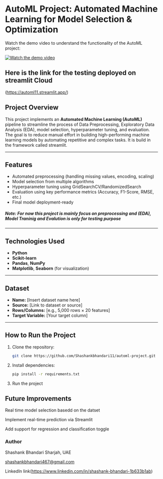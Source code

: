 #  AutoML Project: Automated Machine Learning for Model Selection & Optimization

Watch the demo video to understand the functionality of the AutoML project:

[![Watch the demo video](https://img.youtube.com/vi/_2tOT2Au5Ek/0.jpg)](https://youtu.be/_2tOT2Au5Ek)

## Here is the link for the testing deployed on streamlit Cloud
(https://automl11.streamlit.app/)
## Project Overview

This project implements an **Automated Machine Learning (AutoML)** pipeline to streamline the process of Data Preprocessing, Exploratory Data Analysis (EDA), model selection, hyperparameter tuning, and evaluation. The goal is to reduce manual effort in building high-performing machine learning models by automating repetitive and complex tasks. It is build in the framework called streamlit.

---

## Features

- Automated preprocessing (handling missing values, encoding, scaling)
- Model selection from multiple algorithms
- Hyperparameter tuning using GridSearchCV/RandomizedSearch
- Evaluation using key performance metrics (Accuracy, F1-Score, RMSE, etc.)
- Final model deployment-ready
##### Note: For now this project is mainly focus on preprocessing and (EDA), Model Traninig and Evalution is only for testing purpose  
---

##  Technologies Used

- **Python**
- **Scikit-learn**
- **Pandas**, **NumPy**
- **Matplotlib**, **Seaborn** (for visualization)


---

##  Dataset

- **Name:** [Insert dataset name here]
- **Source:** [Link to dataset or source]
- **Rows/Columns:** [e.g., 5,000 rows × 20 features]
- **Target Variable:** [Your target column]

---

##  How to Run the Project

1. Clone the repository:

   ```bash
   git clone https://github.com/Shashankbhandari11/automl-project.git
   
2. Install dependencies:
   
   ```bash
   pip install -r requirements.txt
   ```
3. Run the project




##  Future Improvements
Real time model selection basedd on the datset

Implement real-time prediction via Streamlit

Add support for regression and classification toggle



###  Author
Shashank Bhandari
 Sharjah, UAE

 shashankbhandari467@gmail.com

 LinkedIn link(https://www.linkedin.com/in/shashank-bhandari-1b633b1ab) 

